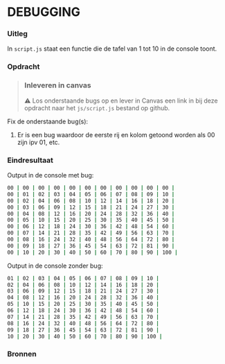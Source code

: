 # DEBUGGING

### Uitleg

In `script.js` staat een functie die de tafel van 1 tot 10 in de console toont. 

### Opdracht

> ### Inleveren in canvas
> :warning: Los onderstaande bugs op en lever in Canvas een link in bij deze opdracht naar het `js/script.js` bestand op github.

Fix de onderstaande bug(s):

1. Er is een bug waardoor de eerste rij en kolom getoond worden als 00 zijn ipv 01, etc.
### Eindresultaat

Output in de console met bug:
```cmd
00 | 00 | 00 | 00 | 00 | 00 | 00 | 00 | 00 | 00 | 00 | 
00 | 01 | 02 | 03 | 04 | 05 | 06 | 07 | 08 | 09 | 10 | 
00 | 02 | 04 | 06 | 08 | 10 | 12 | 14 | 16 | 18 | 20 | 
00 | 03 | 06 | 09 | 12 | 15 | 18 | 21 | 24 | 27 | 30 | 
00 | 04 | 08 | 12 | 16 | 20 | 24 | 28 | 32 | 36 | 40 | 
00 | 05 | 10 | 15 | 20 | 25 | 30 | 35 | 40 | 45 | 50 | 
00 | 06 | 12 | 18 | 24 | 30 | 36 | 42 | 48 | 54 | 60 | 
00 | 07 | 14 | 21 | 28 | 35 | 42 | 49 | 56 | 63 | 70 | 
00 | 08 | 16 | 24 | 32 | 40 | 48 | 56 | 64 | 72 | 80 | 
00 | 09 | 18 | 27 | 36 | 45 | 54 | 63 | 72 | 81 | 90 | 
00 | 10 | 20 | 30 | 40 | 50 | 60 | 70 | 80 | 90 | 100 |
```

Output in de console zonder bug:
```cmd
01 | 02 | 03 | 04 | 05 | 06 | 07 | 08 | 09 | 10 | 
02 | 04 | 06 | 08 | 10 | 12 | 14 | 16 | 18 | 20 | 
03 | 06 | 09 | 12 | 15 | 18 | 21 | 24 | 27 | 30 | 
04 | 08 | 12 | 16 | 20 | 24 | 28 | 32 | 36 | 40 | 
05 | 10 | 15 | 20 | 25 | 30 | 35 | 40 | 45 | 50 | 
06 | 12 | 18 | 24 | 30 | 36 | 42 | 48 | 54 | 60 | 
07 | 14 | 21 | 28 | 35 | 42 | 49 | 56 | 63 | 70 | 
08 | 16 | 24 | 32 | 40 | 48 | 56 | 64 | 72 | 80 | 
09 | 18 | 27 | 36 | 45 | 54 | 63 | 72 | 81 | 90 | 
10 | 20 | 30 | 40 | 50 | 60 | 70 | 80 | 90 | 100 |
```

### Bronnen